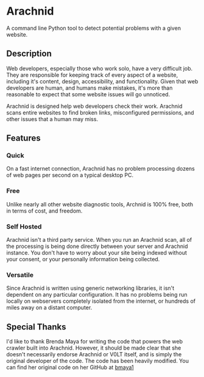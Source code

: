 # Arachnid

A command line Python tool to detect potential problems with a given website.


## Description

Web developers, especially those who work solo, have a very difficult job. They are responsible for keeping track of every aspect of a website, including it's content, design, accessibility, and functionality. Given that web developers are human, and humans make mistakes, it's more than reasonable to expect that some website issues will go unnoticed.

Arachnid is designed help web developers check their work. Arachnid scans entire websites to find broken links, misconfigured permissions, and other issues that a human may miss.


## Features

### Quick

On a fast internet connection, Arachnid has no problem processing dozens of web pages per second on a typical desktop PC.

### Free

Unlike nearly all other website diagnostic tools, Archnid is 100% free, both in terms of cost, and freedom.

### Self Hosted

Arachnid isn't a third party service. When you run an Arachnid scan, all of the processing is being done directly between your server and Arachnid instance. You don't have to worry about your site being indexed without your consent, or your personally information being collected.

### Versatile

Since Arachnid is written using generic networking libraries, it isn't dependent on any particular configuration. It has no problems being run locally on webservers completely isolated from the internet, or hundreds of miles away on a distant computer.


## Special Thanks

I'd like to thank Brenda Maya for writing the code that powers the web crawler built into Arachnid. However, it should be made clear that she doesn't necessarily endorse Arachnid or V0LT itself, and is simply the original developer of the code. The code has been heavily modified. You can find her original code on her GitHub at [bmaya1](https://github.com/bmaya1)
